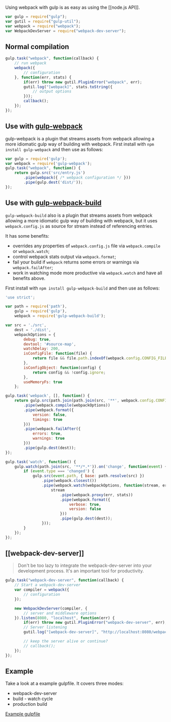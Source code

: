 Using webpack with gulp is as easy as using the [[node.js API]].

``` javascript
var gulp = require("gulp");
var gutil = require("gulp-util");
var webpack = require("webpack");
var WebpackDevServer = require("webpack-dev-server");
```

## Normal compilation

``` javascript
gulp.task("webpack", function(callback) {
	// run webpack
	webpack({
		// configuration
	}, function(err, stats) {
		if(err) throw new gutil.PluginError("webpack", err);
		gutil.log("[webpack]", stats.toString({
			// output options
		}));
		callback();
	});
});
```

## Use with [gulp-webpack](https://github.com/shama/gulp-webpack)

gulp-webpack is a plugin that streams assets from webpack allowing a more idiomatic gulp way of building with webpack. First install with `npm install gulp-webpack` and then use as follows:

``` javascript
var gulp = require('gulp');
var webpack = require('gulp-webpack');
gulp.task("webpack", function() {
	return gulp.src('src/entry.js')
		.pipe(webpack({ /* webpack configuration */ }))
		.pipe(gulp.dest('dist/'));
});
```

## Use with [gulp-webpack-build](https://github.com/mdreizin/gulp-webpack-build)

`gulp-webpack-build` also is a plugin that streams assets from webpack allowing a more idiomatic gulp way of building with webpack, but it uses `webpack.config.js` as source for stream instead of referencing entries.

It has some benefits:

- overrides any properties of `webpack.config.js` file via `webpack.compile` or `webpack.watch`;
- control webpack stats output via `webpack.format`;
- fail your build if `webpack` returns some errors or warnings via `webpack.failAfter`;
- work in watching mode more productive via `webpack.watch` and have all benefits above.

First install with `npm install gulp-webpack-build` and then use as follows:

``` javascript
'use strict';

var path = require('path'),
    gulp = require('gulp'),
    webpack = require('gulp-webpack-build');

var src = './src',
    dest = './dist',
    webpackOptions = {
        debug: true,
        devtool: '#source-map',
        watchDelay: 200,
        isConfigFile: function(file) {
            return file && file.path.indexOf(webpack.config.CONFIG_FILENAME) >= 0;
        },
        isConfigObject: function(config) {
            return config && !config.ignore;
        },
        useMemoryFs: true
    };

gulp.task('webpack', [], function() {
    return gulp.src(path.join(path.join(src, '**', webpack.config.CONFIG_FILENAME)), { base: path.resolve(src) })
        .pipe(webpack.compile(webpackOptions))
        .pipe(webpack.format({
            version: false,
            timings: true
        }))
        .pipe(webpack.failAfter({
            errors: true,
            warnings: true
        }))
        .pipe(gulp.dest(dest));
});

gulp.task('watch', function() {
    gulp.watch(path.join(src, '**/*.*')).on('change', function(event) {
        if (event.type === 'changed') {
            gulp.src(event.path, { base: path.resolve(src) })
                .pipe(webpack.closest())
                .pipe(webpack.watch(webpackOptions, function(stream, err, stats) {
                    stream
                        .pipe(webpack.proxy(err, stats))
                        .pipe(webpack.format({
                            verbose: true,
                            version: false
                        }))
                        .pipe(gulp.dest(dest));
                }));
        }
    });
});
```

## [[webpack-dev-server]]

> Don't be too lazy to integrate the webpack-dev-server into your development process. It's an important tool for productivity.

``` javascript
gulp.task("webpack-dev-server", function(callback) {
	// Start a webpack-dev-server
	var compiler = webpack({
		// configuration
	});

	new WebpackDevServer(compiler, {
		// server and middleware options
	}).listen(8080, "localhost", function(err) {
		if(err) throw new gutil.PluginError("webpack-dev-server", err);
		// Server listening
		gutil.log("[webpack-dev-server]", "http://localhost:8080/webpack-dev-server/index.html");

		// keep the server alive or continue?
		// callback();
	});
});
```

## Example

Take a look at a example gulpfile. It covers three modes:

* webpack-dev-server
* build - watch cycle
* production build

[Example gulpfile](https://github.com/webpack/webpack-with-common-libs/blob/master/gulpfile.js)
